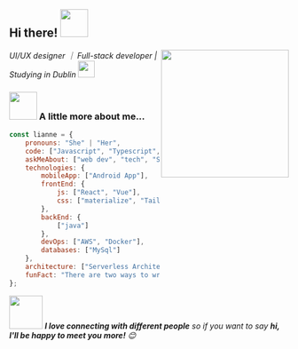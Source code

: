 <h2>Hi there! <img src="https://media.giphy.com/media/12oufCB0MyZ1Go/giphy.gif" width="50"></h2>
<img align='right' src="https://media3.giphy.com/media/scZPhLqaVOM1qG4lT9/giphy.gif" width="230">
<p><em>UI/UX designer ｜ Full-stack developer | Studying in Dublin
    <img src="https://media.giphy.com/media/WUlplcMpOCEmTGBtBW/giphy.gif" width="30"> 
</em></p>



### <img src="https://media.giphy.com/media/VgCDAzcKvsR6OM0uWg/giphy.gif" width="50"> A little more about me...  

```Javascript
const lianne = {
    pronouns: "She" | "Her",
    code: ["Javascript", "Typescript", "React", "Nextjs" "JAVA", "Sringboot"],
    askMeAbout: ["web dev", "tech", "Sci-fi", "photography"],
    technologies: {
        mobileApp: ["Android App"],
        frontEnd: {
            js: ["React", "Vue"],
            css: ["materialize", "Tailwind CSS", "Bootstrap"]
        },
        backEnd: {
            ["java"]
        },
        devOps: ["AWS", "Docker"],
        databases: ["MySql"]
    },
    architecture: ["Serverless Architecture", "Progressive web applications"],
    funFact: "There are two ways to write error-free programs; only the third one works"
};
```

<img src="https://media.giphy.com/media/LnQjpWaON8nhr21vNW/giphy.gif" width="60"> <em><b>I love connecting with different people</b> so if you want to say <b>hi, I'll be happy to meet you more!</b> 😊</em>


